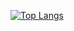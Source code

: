 [![Top Langs](https://github-readme-stats.vercel.app/api/top-langs/?username=Jih00nJung&layout=donut)](https://github.com/anuraghazra/github-readme-stats)


<!--
**Jih00nJung/Jih00nJung** is a ✨ _special_ ✨ repository because its `README.md` (this file) appears on your GitHub profile.

Here are some ideas to get you started:

- 🔭 I’m currently working on ...
- 🌱 I’m currently learning ...
- 👯 I’m looking to collaborate on ...
- 🤔 I’m looking for help with ...
- 💬 Ask me about ...
- 📫 How to reach me: ...
- 😄 Pronouns: ...
- ⚡ Fun fact: ...
-->
